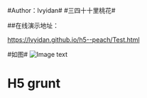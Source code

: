  
#Author：lvyidan#
#三四十十里桃花#

##在线演示地址：


https://lvyidan.github.io/h5--peach/Test.html 


#如图#
![Image text](http://github.com/lvyidan/h5--peach/image/show.png)

# H5 grunt 
